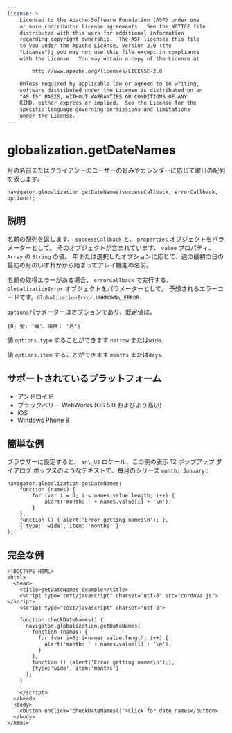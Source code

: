 ```yaml
---
license: >
    Licensed to the Apache Software Foundation (ASF) under one
    or more contributor license agreements.  See the NOTICE file
    distributed with this work for additional information
    regarding copyright ownership.  The ASF licenses this file
    to you under the Apache License, Version 2.0 (the
    "License"); you may not use this file except in compliance
    with the License.  You may obtain a copy of the License at

        http://www.apache.org/licenses/LICENSE-2.0

    Unless required by applicable law or agreed to in writing,
    software distributed under the License is distributed on an
    "AS IS" BASIS, WITHOUT WARRANTIES OR CONDITIONS OF ANY
    KIND, either express or implied.  See the License for the
    specific language governing permissions and limitations
    under the License.
---
```


# globalization.getDateNames

月の名前またはクライアントのユーザーの好みやカレンダーに応じて曜日の配列を返します。

    navigator.globalization.getDateNames(successCallback, errorCallback, options);
    

## 説明

名前の配列を返します、 `successCallback` と、 `properties` オブジェクトをパラメーターとして。 そのオブジェクトが含まれています、 `value` プロパティ、 `Array` の `String` の値。 年または選択したオプションに応じて、週の最初の日の最初の月のいずれかから始まってアレイ機能の名前。

名前の取得エラーがある場合、 `errorCallback` で実行する、 `GlobalizationError` オブジェクトをパラメーターとして。 予想されるエラーコードです。`GlobalizationError.UNKNOWN\_ERROR`.

`options`パラメーターはオプションであり、既定値は。

    {0} 型: '幅'、項目： '月'}
    

値 `options.type` することができます `narrow` または`wide`.

値 `options.item` することができます `months` または`days`.

## サポートされているプラットフォーム

*   アンドロイド
*   ブラックベリー WebWorks (OS 5.0 およびより高い)
*   iOS
*   Windows Phone 8

## 簡単な例

ブラウザーに設定すると、 `en\_US` ロケール、この例の表示 12 ポップアップ ダイアログ ボックスのようなテキストで、毎月のシリーズ `month: January` :

    navigator.globalization.getDateNames(
        function (names) {
            for (var i = 0; i < names.value.length; i++) {
                alert('month: ' + names.value[i] + '\n');
            }
        },
        function () { alert('Error getting names\n'); },
        { type: 'wide', item: 'months' }
    );
    

## 完全な例

    <!DOCTYPE HTML>
    <html>
      <head>
        <title>getDateNames Example</title>
        <script type="text/javascript" charset="utf-8" src="cordova.js"></script>
        <script type="text/javascript" charset="utf-8">
    
        function checkDateNames() {
          navigator.globalization.getDateNames(
            function (names) {
              for (var i=0; i<names.value.length; i++) {
                alert('month: ' + names.value[i] + '\n');
              }
            },
            function () {alert('Error getting names\n');},
            {type:'wide', item:'months'}
          );
        }
    
        </script>
      </head>
      <body>
        <button onclick="checkDateNames()">Click for date names</button>
      </body>
    </html>